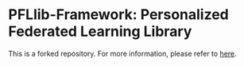 # PFLlib-Framework: Personalized Federated Learning Library

This is a forked repository. For more information, please refer to [here](https://github.com/TsingZ0/PFLlib).
